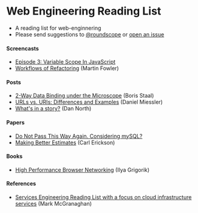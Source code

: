 Web Engineering Reading List
============================

* A reading list for web-enginnering
* Please send suggestions to [@roundscope](https://twitter.com/roundscope) or [open an issue](https://github.com/roundscope/web-engineering/issues) 

#### Screencasts

* [Episode 3: Variable Scope In JavaScript](http://www.watchmecode.net/javascript-scope)
* [Workflows of Refactoring](http://martinfowler.com/articles/workflowsOfRefactoring/) (Martin Fowler)

 
#### Posts

* [2-Way Data Binding under the Microscope](http://staal.io/blog/2014/02/05/2-way-data-binding-under-the-microscope) (Boris Staal)
* [URLs vs. URIs: Differences and Examples](http://www.danielmiessler.com/study/url_vs_uri/) (Daniel Miessler)
* [What's in a story?](http://dannorth.net/whats-in-a-story/) (Dan North)

 
#### Papers
* [Do Not Pass This Way Again. Considering mySQL?](http://grimoire.ca/mysql/choose-something-else)
* [Making Better Estimates](http://spin.atomicobject.com/2008/11/26/making-better-estimates/) (Carl Erickson)

#### Books

* [High Performance Browser Networking](http://shop.oreilly.com/product/0636920028048.do) (Ilya Grigorik)


#### References

* [Services Engineering Reading List with a focus on cloud infrastructure services](https://github.com/mmcgrana/services-engineering) (Mark McGranaghan)
